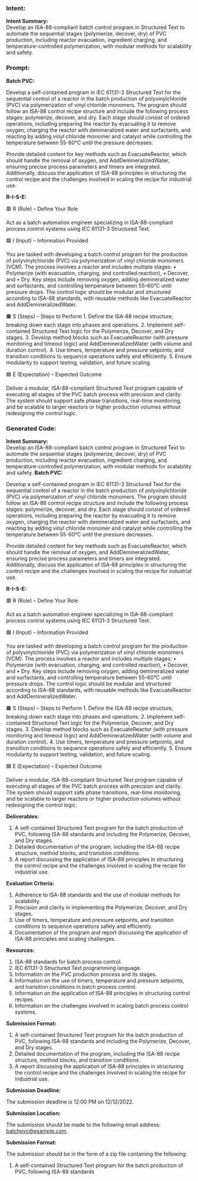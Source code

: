 ### Intent:
**Intent Summary:**  
Develop an ISA-88-compliant batch control program in Structured Text to automate the sequential stages (polymerize, decover, dry) of PVC production, including reactor evacuation, ingredient charging, and temperature-controlled polymerization, with modular methods for scalability and safety.

### Prompt:
**Batch PVC:**

Develop a self-contained program in IEC 61131-3 Structured Text for the sequential control of a reactor in the batch production of polyvinylchloride (PVC) via polymerization of vinyl chloride monomers. The program should follow an ISA-88 control recipe structure and include the following process stages: polymerize, decover, and dry. Each stage should consist of ordered operations, including preparing the reactor by evacuating it to remove oxygen, charging the reactor with demineralized water and surfactants, and reacting by adding vinyl chloride monomer and catalyst while controlling the temperature between 55-60°C until the pressure decreases.

Provide detailed content for key methods such as EvacuateReactor, which should handle the removal of oxygen, and AddDemineralizedWater, ensuring precise process parameters and timers are integrated. Additionally, discuss the application of ISA-88 principles in structuring the control recipe and the challenges involved in scaling the recipe for industrial use.

**R-I-S-E:**

🟥 R (Role) – Define Your Role

Act as a batch automation engineer specializing in ISA-88-compliant process control systems using IEC 61131-3 Structured Text.

🟩 I (Input) – Information Provided

You are tasked with developing a batch control program for the production of polyvinylchloride (PVC) via polymerization of vinyl chloride monomers (VCM). The process involves a reactor and includes multiple stages:
	•	Polymerize (with evacuation, charging, and controlled reaction),
	•	Decover, and
	•	Dry.
Key steps include removing oxygen, adding demineralized water and surfactants, and controlling temperature between 55–60°C until pressure drops. The control logic should be modular and structured according to ISA-88 standards, with reusable methods like EvacuateReactor and AddDemineralizedWater.

🟧 S (Steps) – Steps to Perform
	1.	Define the ISA-88 recipe structure, breaking down each stage into phases and operations.
	2.	Implement self-contained Structured Text logic for the Polymerize, Decover, and Dry stages.
	3.	Develop method blocks such as EvacuateReactor (with pressure monitoring and timeout logic) and AddDemineralizedWater (with volume and duration control).
	4.	Use timers, temperature and pressure setpoints, and transition conditions to sequence operations safely and efficiently.
	5.	Ensure modularity to support testing, validation, and future scaling.

🟦 E (Expectation) – Expected Outcome

Deliver a modular, ISA-88-compliant Structured Text program capable of executing all stages of the PVC batch process with precision and clarity. The system should support safe phase transitions, real-time monitoring, and be scalable to larger reactors or higher production volumes without redesigning the control logic.

### Generated Code:
**Intent Summary:**  
Develop an ISA-88-compliant batch control program in Structured Text to automate the sequential stages (polymerize, decover, dry) of PVC production, including reactor evacuation, ingredient charging, and temperature-controlled polymerization, with modular methods for scalability and safety.
**Batch PVC:**

Develop a self-contained program in IEC 61131-3 Structured Text for the sequential control of a reactor in the batch production of polyvinylchloride (PVC) via polymerization of vinyl chloride monomers. The program should follow an ISA-88 control recipe structure and include the following process stages: polymerize, decover, and dry. Each stage should consist of ordered operations, including preparing the reactor by evacuating it to remove oxygen, charging the reactor with demineralized water and surfactants, and reacting by adding vinyl chloride monomer and catalyst while controlling the temperature between 55-60°C until the pressure decreases.

Provide detailed content for key methods such as EvacuateReactor, which should handle the removal of oxygen, and AddDemineralizedWater, ensuring precise process parameters and timers are integrated. Additionally, discuss the application of ISA-88 principles in structuring the control recipe and the challenges involved in scaling the recipe for industrial use.

**R-I-S-E:**

🟥 R (Role) – Define Your Role

Act as a batch automation engineer specializing in ISA-88-compliant process control systems using IEC 61131-3 Structured Text.

🟩 I (Input) – Information Provided

You are tasked with developing a batch control program for the production of polyvinylchloride (PVC) via polymerization of vinyl chloride monomers (VCM). The process involves a reactor and includes multiple stages:
	•	Polymerize (with evacuation, charging, and controlled reaction),
	•	Decover, and
	•	Dry.
Key steps include removing oxygen, adding demineralized water and surfactants, and controlling temperature between 55–60°C until pressure drops. The control logic should be modular and structured according to ISA-88 standards, with reusable methods like EvacuateReactor and AddDemineralizedWater.

🟧 S (Steps) – Steps to Perform
	1.	Define the ISA-88 recipe structure, breaking down each stage into phases and operations.
	2.	Implement self-contained Structured Text logic for the Polymerize, Decover, and Dry stages.
	3.	Develop method blocks such as EvacuateReactor (with pressure monitoring and timeout logic) and AddDemineralizedWater (with volume and duration control).
	4.	Use timers, temperature and pressure setpoints, and transition conditions to sequence operations safely and efficiently.
	5.	Ensure modularity to support testing, validation, and future scaling.

🟦 E (Expectation) – Expected Outcome

Deliver a modular, ISA-88-compliant Structured Text program capable of executing all stages of the PVC batch process with precision and clarity. The system should support safe phase transitions, real-time monitoring, and be scalable to larger reactors or higher production volumes without redesigning the control logic.

**Deliverables:**

1.	A self-contained Structured Text program for the batch production of PVC, following ISA-88 standards and including the Polymerize, Decover, and Dry stages.
2.	Detailed documentation of the program, including the ISA-88 recipe structure, method blocks, and transition conditions.
3.	A report discussing the application of ISA-88 principles in structuring the control recipe and the challenges involved in scaling the recipe for industrial use.

**Evaluation Criteria:**

1.	Adherence to ISA-88 standards and the use of modular methods for scalability.
2.	Precision and clarity in implementing the Polymerize, Decover, and Dry stages.
3.	Use of timers, temperature and pressure setpoints, and transition conditions to sequence operations safely and efficiently.
4.	Documentation of the program and report discussing the application of ISA-88 principles and scaling challenges.

**Resources:**

1.	ISA-88 standards for batch process control.
2.	IEC 61131-3 Structured Text programming language.
3.	Information on the PVC production process and its stages.
4.	Information on the use of timers, temperature and pressure setpoints, and transition conditions in batch process control.
5.	Information on the application of ISA-88 principles in structuring control recipes.
6.	Information on the challenges involved in scaling batch process control systems.

**Submission Format:**

1.	A self-contained Structured Text program for the batch production of PVC, following ISA-88 standards and including the Polymerize, Decover, and Dry stages.
2.	Detailed documentation of the program, including the ISA-88 recipe structure, method blocks, and transition conditions.
3.	A report discussing the application of ISA-88 principles in structuring the control recipe and the challenges involved in scaling the recipe for industrial use.

**Submission Deadline:**

The submission deadline is 12:00 PM on 12/12/2022.

**Submission Location:**

The submission should be made to the following email address: [batchpvc@example.com](mailto:batchpvc@example.com).

**Submission Format:**

The submission should be in the form of a zip file containing the following:
1.	A self-contained Structured Text program for the batch production of PVC, following ISA-88 standards
